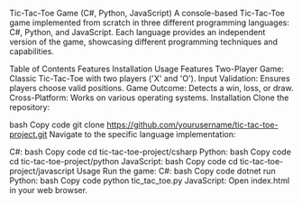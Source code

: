 Tic-Tac-Toe Game (C#, Python, JavaScript)
A console-based Tic-Tac-Toe game implemented from scratch in three different programming languages: C#, Python, and JavaScript. Each language provides an independent version of the game, showcasing different programming techniques and capabilities.

Table of Contents
Features
Installation
Usage
Features
Two-Player Game: Classic Tic-Tac-Toe with two players ('X' and 'O').
Input Validation: Ensures players choose valid positions.
Game Outcome: Detects a win, loss, or draw.
Cross-Platform: Works on various operating systems.
Installation
Clone the repository:

bash
Copy code
git clone https://github.com/yourusername/tic-tac-toe-project.git
Navigate to the specific language implementation:

C#:
bash
Copy code
cd tic-tac-toe-project/csharp
Python:
bash
Copy code
cd tic-tac-toe-project/python
JavaScript:
bash
Copy code
cd tic-tac-toe-project/javascript
Usage
Run the game:
C#:
bash
Copy code
dotnet run
Python:
bash
Copy code
python tic_tac_toe.py
JavaScript: Open index.html in your web browser.


